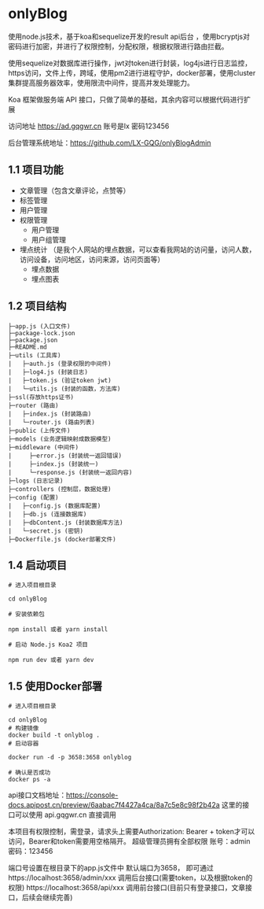 # onlyBlog
使用node.js技术，基于koa和sequelize开发的result api后台 ，使用bcryptjs对密码进行加密，并进行了权限控制，分配权限，根据权限进行路由拦截。

使用sequelize对数据库进行操作，jwt对token进行封装，log4js进行日志监控，https访问，文件上传，跨域，使用pm2进行进程守护，docker部署，使用cluster集群提高服务器效率，使用限流中间件，提高并发处理能力。

Koa 框架做服务端 API 接口，只做了简单的基础，其余内容可以根据代码进行扩展

访问地址 https://ad.gqgwr.cn 账号是lx 密码123456

后台管理系统地址：https://github.com/LX-GQG/onlyBlogAdmin

## 1.1 项目功能
- 文章管理（包含文章评论，点赞等）
- 标签管理
- 用户管理
- 权限管理
    - 用户管理
    - 用户组管理
- 埋点统计 （是我个人网站的埋点数据，可以查看我网站的访问量，访问人数，访问设备，访问地区，访问来源，访问页面等）
  - 埋点数据
  - 埋点图表

## 1.2 项目结构
```
├─app.js (入口文件)
├─package-lock.json
├─package.json
├─README.md
├─utils (工具库)
|   ├─auth.js (登录权限的中间件)
|   ├─log4.js (封装日志)
|   ├─token.js (验证token jwt)
|   └─utils.js (封装的函数，方法库)
├─ssl(存放https证书)
├─router (路由)
|   ├─index.js (封装路由) 
|   └─router.js (路由列表)
├─public (上传文件)
├─models (业务逻辑映射成数据模型)
├─middleware (中间件)
|     ├─error.js (封装统一返回错误)
|     ├─index.js (封装统一)
|     └─response.js (封装统一返回内容)
├─logs (日志记录)
├─controllers (控制层，数据处理)
├─config (配置)
|   ├─config.js (数据库配置)
|   ├─db.js (连接数据库)
|   ├─dbContent.js (封装数据库方法)
|   └─secret.js (密钥)
├─Dockerfile.js (docker部署文件)
```

## 1.4 启动项目
```
# 进入项目根目录

cd onlyBlog

# 安装依赖包

npm install 或者 yarn install

# 启动 Node.js Koa2 项目

npm run dev 或者 yarn dev
```

## 1.5 使用Docker部署
```
# 进入项目根目录

cd onlyBlog
# 构建镜像
docker build -t onlyblog .
# 启动容器

docker run -d -p 3658:3658 onlyblog

# 确认是否成功
docker ps -a
```

api接口文档地址：https://console-docs.apipost.cn/preview/6aabac7f4427a4ca/8a7c5e8c98f2b42a
这里的接口可以使用 api.gqgwr.cn 直接调用

本项目有权限控制，需登录，请求头上需要Authorization: Bearer + token才可以访问，Bearer和token需要用空格隔开。
超级管理员拥有全部权限 
账号：admin
密码：123456

端口号设置在根目录下的app.js文件中
默认端口为3658，
即可通过 https://localhost:3658/admin/xxx 调用后台接口(需要token，以及根据token的权限)
https://localhost:3658/api/xxx 调用前台接口(目前只有登录接口，文章接口，后续会继续完善)

